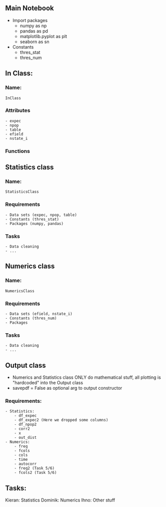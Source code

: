 ## Main Notebook
- Import packages 
    - numpy as np
    - pandas as pd
    - matplotlib.pyplot as plt
    - seaborn as sn
- Constants
    - thres_stat
    - thres_num

## In Class:
### Name: 
    InClass
### Attributes
    - expec
    - npop
    - table
    - efield
    - nstate_i
### Functions


## Statistics class
### Name: 
    StatisticsClass
### Requirements
    - Data sets (expec, npop, table)
    - Constants (thres_stat)
    - Packages (numpy, pandas)
### Tasks
    - Data cleaning
    - ...

## Numerics class
### Name: 
    NumericsClass
### Requirements
    - Data sets (efield, nstate_i)
    - Constants (thres_num)
    - Packages 
### Tasks
    - Data cleaning
    - ...

## Output class
- Numerics and Statistics class ONLY do mathematical stuff, all plotting is "hardcoded" into the Output class
- savepdf = False as optional arg to output constructor

### Requirements:
    - Statistics:
        - df_expec
        - df_expec2 (Here we dropped some columns)
        - df_npop2
        - corr2
        - x
        - out_dist
    - Numerics:
        - freq
        - fcols
        - cols
        - time
        - autocorr
        - freq2 (Task 5/6)
        - fcols2 (Task 5/6)

## Tasks:
Kieran: Statistics
Dominik: Numerics
Ihno: Other stuff

